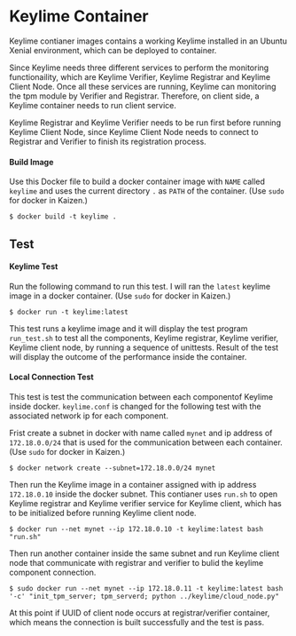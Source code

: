 # Keylime Container

Keylime contianer images contains a working Keylime installed in an Ubuntu Xenial environment, which can be deployed to container.

Since Keylime needs three different services to perform the monitoring functionaility, which are Keylime Verifier, Keylime Registrar and Keylime Client Node. Once all these services are running, Keylime can monitoring the tpm module by Verifier and Registrar. Therefore, on client side, a Keylime container needs to run client service.

Keylime Registrar and Keylime Verifier needs to be run first before running Keylime Client Node, since Keylime Client Node needs to connect to Registrar and Verifier to finish its registration process.

#### Build Image 

Use this Docker file to  build a docker container image with ```NAME``` called ```keylime``` and uses the current directory ```.``` as ```PATH``` of the container. (Use ```sudo``` for docker in Kaizen.)
```
$ docker build -t keylime .
```

## Test
#### Keylime Test
Run the following command to run this test. I will ran the ```latest``` keylime image in a docker container. (Use ```sudo``` for docker in Kaizen.)
```
$ docker run -t keylime:latest
```
This test runs a keylime image and it will display the test program ```run_test.sh``` to test all the components, Keylime registrar, Keylime verifier, Keylime client node, by running a sequence of unittests. Result of the test will display the outcome of the performance inside the container.
#### Local Connection Test
This test is test the communication between each componentof Keylime inside docker. ```keylime.conf``` is changed for the following test with the associated network ip for each component.

Frist create a subnet in docker with name called ```mynet``` and ip address of ```172.18.0.0/24``` that is used for the communication between each container. (Use ```sudo``` for docker in Kaizen.)
```
$ docker network create --subnet=172.18.0.0/24 mynet
```
Then run the Keylime image in a container assigned with ip address ```172.18.0.10``` inside the docker subnet. This contianer uses ```run.sh``` to open Keylime registrar and Keylime verifier service for Keylime client, which has to be initialized before running Keylime client node.
```
$ docker run --net mynet --ip 172.18.0.10 -t keylime:latest bash "run.sh"
```

Then run another container inside the same subnet and run Keylime client node that communicate with registrar and verifier to bulid the keylime component connection.
```
$ sudo docker run --net mynet --ip 172.18.0.11 -t keylime:latest bash '-c' "init_tpm_server; tpm_serverd; python ../keylime/cloud_node.py"
```

At this point if UUID of client node occurs at registrar/verifier container, which means the connection is built successfully and the test is pass.



